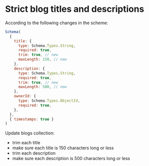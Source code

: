 # Strict blog titles and descriptions

According to the following changes in the scheme:

```js
Schema(
  {
    title: {
      type: Schema.Types.String,
      required: true,
      trim: true, // new
      maxLength: 150, // new
    },
    description: {
      type: Schema.Types.String,
      required: true,
      trim: true, // new
      maxLength: 500, // new
    },
    ownerId: {
      type: Schema.Types.ObjectId,
      required: true,
    },
  },
  { timestamps: true }
)
```

Update blogs collection:

- trim each title
- make sure each title is 150 characters long or less
- trim each description
- make sure each description is 500 characters long or less
